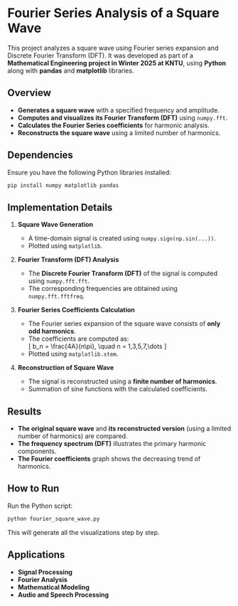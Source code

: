 # Fourier Series Analysis of a Square Wave

This project analyzes a square wave using Fourier series expansion and Discrete Fourier Transform (DFT). It was developed as part of a **Mathematical Engineering project in Winter 2025 at KNTU**, using **Python** along with **pandas** and **matplotlib** libraries.

## Overview
- **Generates a square wave** with a specified frequency and amplitude.
- **Computes and visualizes its Fourier Transform (DFT)** using `numpy.fft`.
- **Calculates the Fourier Series coefficients** for harmonic analysis.
- **Reconstructs the square wave** using a limited number of harmonics.

## Dependencies
Ensure you have the following Python libraries installed:
```bash
pip install numpy matplotlib pandas
```

## Implementation Details
1. **Square Wave Generation**  
   - A time-domain signal is created using `numpy.sign(np.sin(...))`.
   - Plotted using `matplotlib`.

2. **Fourier Transform (DFT) Analysis**  
   - The **Discrete Fourier Transform (DFT)** of the signal is computed using `numpy.fft.fft`.
   - The corresponding frequencies are obtained using `numpy.fft.fftfreq`.

3. **Fourier Series Coefficients Calculation**  
   - The Fourier series expansion of the square wave consists of **only odd harmonics**.
   - The coefficients are computed as:  
     \[
     b_n = \frac{4A}{n\pi}, \quad n = 1,3,5,7,\dots
     \]
   - Plotted using `matplotlib.stem`.

4. **Reconstruction of Square Wave**  
   - The signal is reconstructed using a **finite number of harmonics**.
   - Summation of sine functions with the calculated coefficients.

## Results
- **The original square wave** and **its reconstructed version** (using a limited number of harmonics) are compared.
- **The frequency spectrum (DFT)** illustrates the primary harmonic components.
- **The Fourier coefficients** graph shows the decreasing trend of harmonics.

## How to Run
Run the Python script:
```bash
python fourier_square_wave.py
```

This will generate all the visualizations step by step.

## Applications
- **Signal Processing**
- **Fourier Analysis**
- **Mathematical Modeling**
- **Audio and Speech Processing**
```

